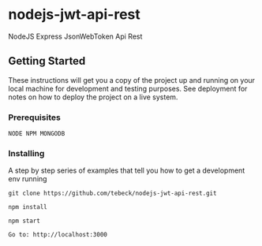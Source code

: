 # nodejs-jwt-api-rest

NodeJS Express JsonWebToken Api Rest

## Getting Started

These instructions will get you a copy of the project up and running on your local machine for development and testing purposes. See deployment for notes on how to deploy the project on a live system.

### Prerequisites

```
NODE NPM MONGODB
```

### Installing

A step by step series of examples that tell you how to get a development env running

```
git clone https://github.com/tebeck/nodejs-jwt-api-rest.git
```
```
npm install
```
```
npm start
```
```
Go to: http://localhost:3000 
```
